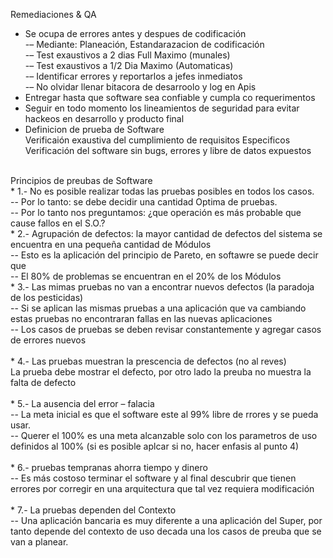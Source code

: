 Remediaciones & QA
* Se ocupa de errores antes y despues de codificación<br>
    -– Mediante: Planeación, Estandarazacion de codificación<br>
    -– Test exaustivos a 2 dias Full Maximo (munales)<br>
    -– Test exaustivos a 1/2 Dia Maximo (Automaticas)<br>
    -– Identificar errores y reportarlos a jefes inmediatos<br>
    -– No olvidar llenar bitacora de desarroolo y log en Apis<br>
* Entregar hasta que software sea confiable y cumpla co requerimentos
* Seguir en todo momento los lineamientos de seguridad para evitar hackeos en desarrollo y producto final
* Definicion de prueba de Software<br>
    Verificaión exaustiva del cumplimiento de requisitos Especificos<br>
    Verificación del software sin bugs, errores y libre de datos expuestos<br>
<br>
Principios de preubas de Software<br>
    *  1.- No es posible realizar todas las pruebas posibles en todos los casos.<br>
    --  Por lo tanto: se debe decidir una cantidad Optima de pruebas.<br>
    --  Por lo tanto nos preguntamos: ¿que operación es más probable que cause fallos en el S.O.?<br>
    *   2.- Agrupación de defectos: la mayor cantidad de defectos del sistema se encuentra en una pequeña cantidad de Módulos<br>
    --  Esto es la aplicación del principio de Pareto, en softawre se puede decir que <br>
    --  El 80% de problemas se encuentran en el 20% de los Módulos<br>
    *   3.- Las mimas pruebas no van a encontrar nuevos defectos (la paradoja de los pesticidas)<br>
    --  Si se aplican las mismas pruebas a una aplicación que va cambiando estas pruebas no encontraran fallas en las nuevas aplicaciones<br>
    --  Los casos de pruebas se deben revisar constantemente y agregar casos de errores nuevos <br>
<br>
    *   4.- Las pruebas muestran la prescencia de defectos (no al reves)<br>
        La prueba debe mostrar el defecto, por otro lado la preuba no muestra la falta de defecto<br>
<br>
    *   5.- La ausencia del error – falacia<br>
    --  La meta inicial es que el software este al 99% libre de rrores y se pueda usar. <br>
    --  Querer el 100% es una meta alcanzable solo con los parametros de uso definidos al 100% (si es posible aplcar si no, hacer enfasis al punto 4)<br>
<br>
    *   6.- pruebas tempranas ahorra tiempo y dinero<br>
    --  Es más costoso terminar el software y al final descubrir que tienen errores por corregir en una arquitectura que tal vez requiera modificación<br>
<br>
    *   7.- La pruebas dependen del Contexto<br>
    --  Una aplicación bancaria es muy diferente a una aplicación del Super, por tanto depende del contexto de uso decada una los casos de preuba que se van a planear.<br>
